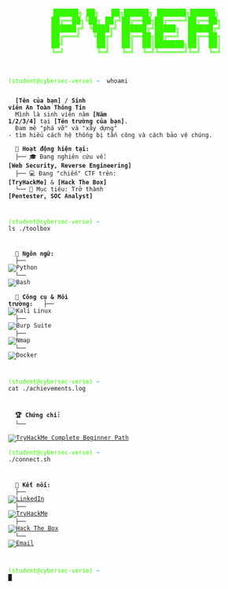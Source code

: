 <div align="center">
<pre style="font-family: 'Fira Code', 'Consolas', monospace; color: #36F700; border: none; background: none;">
  ██████╗ ██╗   ██╗██████╗ ███████╗██████╗
  ██╔══██╗╚██╗ ██╔╝██╔══██╗██╔════╝██╔══██╗
  ██████╔╝ ╚████╔╝ ██████╔╝█████╗  ██████╔╝
  ██╔═══╝   ╚██╔╝  ██╔══██╗██╔══╝  ██╔══██╗
  ██╝        ██║   ██║  ██║███████╗██║  ██║
  ╚═╝        ╚═╝   ╚═╝  ╚═╝╚══════╝╚═╝  ╚═╝
  <span style="color: #ffffff;">CYBERSECURITY STUDENT & CTF PLAYER</span>
</pre>
</div>

<div align="left" style="font-family: 'Fira Code', 'Consolas', monospace;">
<pre><code>
<span style="color: #36F700;">(student@cybersec-verse)</span><span style="color: #ffffff;">:</span><span style="color: #00A9E0;">~</span><span style="color: #ffffff;">$</span> whoami

<span style="color: #ffffff;">></span> <b>[Tên của bạn] / Sinh viên An Toàn Thông Tin</b>
<span style="color: #ffffff;">></span> 
<span style="color: #ffffff;">></span> Mình là sinh viên năm <b>[Năm 1/2/3/4]</b> tại <b>[Tên trường của bạn]</b>.
<span style="color: #ffffff;">></span> Đam mê "phá vỡ" và "xây dựng" - tìm hiểu cách hệ thống bị tấn công và cách bảo vệ chúng.
<span style="color: #ffffff;">></span> 
<span style="color: #ffffff;">></span> <b> Hoạt động hiện tại:</b>
<span style="color: #ffffff;">></span>   ├── 🎓 Đang nghiên cứu về: <b>[Web Security, Reverse Engineering]</b>
<span style="color: #ffffff;">></span>   ├── 💻 Đang "chiến" CTF trên: <b>[TryHackMe]</b> & <b>[Hack The Box]</b>
<span style="color: #ffffff;">></span>   └── 🎯 Mục tiêu: Trở thành <b>[Pentester, SOC Analyst]</b>


<span style="color: #36F700;">(student@cybersec-verse)</span><span style="color: #ffffff;">:</span><span style="color: #00A9E0;">~</span><span style="color: #ffffff;">$</span> ls ./toolbox

<span style="color: #ffffff;">></span> <b> Ngôn ngữ:</b>
<span style="color: #ffffff;">></span>   ├── <img src="https://img.shields.io/badge/Python-3776AB?style=flat-square&logo=python&logoColor=white" alt="Python"/>
<span style="color: #ffffff;">></span>   └── <img src="https://img.shields.io/badge/Bash-4EAA25?style=flat-square&logo=gnu-bash&logoColor=white" alt="Bash"/>
<span style="color: #ffffff;">></span> 
<span style="color: #ffffff;">></span> <b> Công cụ & Môi trường:</b>
<span style="color: #ffffff;">></span>   ├── <img src="https://img.shields.io/badge/Kali_Linux-557C94?style=flat-square&logo=kali-linux&logoColor=white" alt="Kali Linux"/>
<span style="color: #ffffff;">></span>   ├── <img src="https://img.shields.io/badge/Burp_Suite-FF6600?style=flat-square&logo=burp-suite&logoColor=white" alt="Burp Suite"/>
<span style="color: #ffffff;">></span>   ├── <img src="https://img.shields.io/badge/Nmap-00A9E0?style=flat-square&logo=nmap&logoColor=white" alt="Nmap"/>
<span style="color: #ffffff;">></span>   └── <img src="https://img.shields.io/badge/Docker-2496ED?style=flat-square&logo=docker&logoColor=white" alt="Docker"/>


<span style="color: #36F700;">(student@cybersec-verse)</span><span style="color: #ffffff;">:</span><span style="color: #00A9E0;">~</span><span style="color: #ffffff;">$</span> cat ./achievements.log

<span style="color: #ffffff;">></span> <b>🏆 Chứng chỉ:</b>
<span style="color: #ffffff;">></span>   └── <a href="https://tryhackme-certificates.s3-eu-west-1.amazonaws.com/THM-KXMR0TRRXP.pdf" target="_blank">
          <img src="https://img.shields.io/badge/TryHackMe-Complete_Beginner-88A111?style=flat-square&logo=tryhackme&logoColor=white" alt="TryHackMe Complete Beginner Path"/>
        </a>
<span style="color: #ffffff;">></span>       <span style="color: #36F700;">(student@cybersec-verse)</span><span style="color: #ffffff;">:</span><span style="color: #00A9E0;">~</span><span style="color: #ffffff;">$</span> ./connect.sh

<span style="color: #ffffff;">></span> <b>🔗 Kết nối:</b>
<span style="color: #ffffff;">></span>   ├── <a href="[Link LinkedIn của bạn]" target="_blank"><img src="https://img.shields.io/badge/LinkedIn-0077B5?style=flat-square&logo=linkedin&logoColor=white" alt="LinkedIn"/></a>
<span style="color: #ffffff;">></span>   ├── <a href="[Link profile TryHackMe của bạn]" target="_blank"><img src="https://img.shields.io/badge/TryHackMe-88A111?style=flat-square&logo=tryhackme&logoColor=white" alt="TryHackMe"/></a>
<span style="color: #ffffff;">></span>   ├── <a href="[Link profile Hack The Box của bạn]" target="_blank"><img src="https://img.shields.io/badge/Hack_The_Box-9FEF00?style=flat-square&logo=hack-the-box&logoColor=black" alt="Hack The Box"/></a>
<span style="color: #ffffff;">></span>   └── <a href="mailto:[Email của bạn]" target="_blank"><img src="https://img.shields.io/badge/Email-D14836?style=flat-square&logo=gmail&logoColor=white" alt="Email"/></a>

<span style="color: #36F700;">(student@cybersec-verse)</span><span style="color: #ffffff;">:</span><span style="color: #00A9E0;">~</span><span style="color: #ffffff;">$</span> █
</code></pre>
</div>
